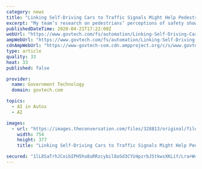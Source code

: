 ```yaml
---
category: news
title: "Linking Self-Driving Cars to Traffic Signals Might Help Pedestrians Give Them the Green Light"
excerpt: "My team’s research on pedestrians’ perceptions of safety shows their trust of traffic lights tends to override their fear of self-driving cars. This suggests one way to help pedestrians trust and safely interact with autonomous vehicles may be to link the cars’ driving behavior to traffic lights. In a recent study by my team at the ..."
publishedDateTime: 2020-04-21T17:22:00Z
webUrl: "https://www.govtech.com/fs/automation/Linking-Self-Driving-Cars-to-Traffic-Signals-Might-Help-Pedestrians-Give-Them-the-Green-Light.html"
ampWebUrl: "https://www.govtech.com/fs/automation/Linking-Self-Driving-Cars-to-Traffic-Signals-Might-Help-Pedestrians-Give-Them-the-Green-Light.html?AMP"
cdnAmpWebUrl: "https://www-govtech-com.cdn.ampproject.org/c/s/www.govtech.com/fs/automation/Linking-Self-Driving-Cars-to-Traffic-Signals-Might-Help-Pedestrians-Give-Them-the-Green-Light.html?AMP"
type: article
quality: 33
heat: 33
published: false

provider:
  name: Government Technology
  domain: govtech.com

topics:
  - AI in Autos
  - AI

images:
  - url: "https://images.theconversation.com/files/328813/original/file-20200417-152558-1gwojoz.jpg?ixlib=rb-1.1.0&q=45&auto=format&w=754&fit=clip"
    width: 754
    height: 377
    title: "Linking Self-Driving Cars to Traffic Signals Might Help Pedestrians Give Them the Green Light"

secured: "1lL8SaTrhJCoibIPH5hu8uRRzcybil8aSd3CYU4pzrbJStkwsXKLiY/Lra+W4PKTS4Hc/b/bupAeS3V9ORbl6M5c53yPYV9CGJBds9mw93tCeff9dqlPA0OT6fEbXTGF5ZK6MESL7ODmlZVPcdE5j42jlmjk5V7YtKRszMbLpU7FgtIYu5s14Z6ur6kYOHD6XfQV8lOsuNBA7ndg0VM7QU19aYGt+whDqnJ+Hz259gNg2KqURTnlqT4Ve8xf4X1ibUlGTJMPPX/1iqjymfY0zQ4WF8qwLX7soDbWjZP/UsPCCeJvxf/0wiOL2hJVhDW587qZrynkHVDOumNAbTt6AV/RphervEKTVjH+tZ26ZpAQL0XboGkymk7d+Qk9gr0LDjtY2jidRteJ3Ip4rCv2ycbbLrj98YQ9TFd3TfES9liHnuvUM764SsrIzKIcVZYsyLIbNjVhUe000IpyEGKJXW1g67NAU6Qa/vyE4ssV52A=;nuOJGWWR9TnBA5ct4WO0oQ=="
---
```


